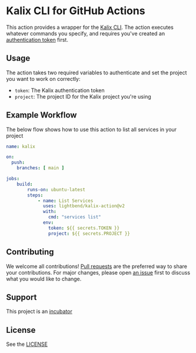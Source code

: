 # Kalix CLI for GitHub Actions 

This action provides a wrapper for the [Kalix CLI](https://developer.lightbend.com/docs/kalix/getting-started/set-up-development-env.html). The action executes whatever commands you specify, and requires you've created an [authentication token](https://developer.lightbend.com/docs/kalix/projects/integrate-cicd.html) first.

## Usage

The action takes two required variables to authenticate and set the project you want to work on correctly:

* `token`: The Kalix authentication token
* `project`: The project ID for the Kalix project you're using

## Example Workflow

The below flow shows how to use this action to list all services in your project

```yaml
name: kalix

on: 
  push:
    branches: [ main ]

jobs:
    build:
        runs-on: ubuntu-latest
        steps:
            - name: List Services
              uses: lightbend/kalix-action@v2
              with:
                cmd: "services list"
              env:
                token: ${{ secrets.TOKEN }}
                project: ${{ secrets.PROJECT }}
```

## Contributing

We welcome all contributions! [Pull requests](https://github.com/lightbend/kalix-action/pulls) are the preferred way to share your contributions. For major changes, please open [an issue](https://github.com/lightbend/kalix-action/issues) first to discuss what you would like to change.

## Support

This project is an [incubator](https://developer.lightbend.com/docs/introduction/getting-help/support-terminology.html)

## License

See the [LICENSE](./LICENSE)
